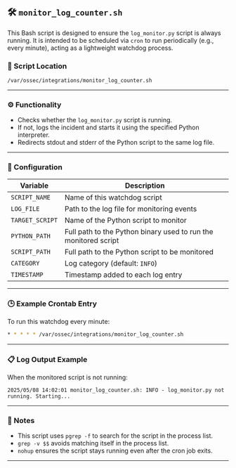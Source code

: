 ## 🛠️ `monitor_log_counter.sh`

This Bash script is designed to ensure the `log_monitor.py` script is always running. It is intended to be scheduled via `cron` to run periodically (e.g., every minute), acting as a lightweight watchdog process.

### 📁 Script Location

`/var/ossec/integrations/monitor_log_counter.sh`

---

### ⚙️ Functionality

* Checks whether the `log_monitor.py` script is running.
* If not, logs the incident and starts it using the specified Python interpreter.
* Redirects stdout and stderr of the Python script to the same log file.

---

### 🔧 Configuration

| Variable        | Description                                                     |
| --------------- | --------------------------------------------------------------- |
| `SCRIPT_NAME`   | Name of this watchdog script                                    |
| `LOG_FILE`      | Path to the log file for monitoring events                      |
| `TARGET_SCRIPT` | Name of the Python script to monitor                            |
| `PYTHON_PATH`   | Full path to the Python binary used to run the monitored script |
| `SCRIPT_PATH`   | Full path to the Python script to be monitored                  |
| `CATEGORY`      | Log category (default: `INFO`)                                  |
| `TIMESTAMP`     | Timestamp added to each log entry                               |

---

### 🕒 Example Crontab Entry

To run this watchdog every minute:

```bash
* * * * * /var/ossec/integrations/monitor_log_counter.sh
```

---

### 📋 Log Output Example

When the monitored script is not running:

```
2025/05/08 14:02:01 monitor_log_counter.sh: INFO - log_monitor.py not running. Starting...
```

---

### 📎 Notes

* This script uses `pgrep -f` to search for the script in the process list.
* `grep -v $$` avoids matching itself in the process list.
* `nohup` ensures the script stays running even after the cron job exits.

---
